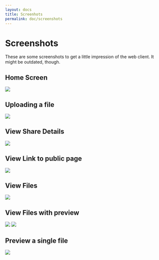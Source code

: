 ```yaml
---
layout: docs
title: Screenhots
permalink: doc/screenshots
---
```


# Screenshots

These are some screenshots to get a little impression of the web
client. It might be outdated, though.

## Home Screen

<img src="../screenshots/20191216-222321.jpg" class="rounded screenshot">

## Uploading a file

<img src="../screenshots/20191216-222359.jpg" class="roundend screenshot">

## View Share Details

<img src="../screenshots/20191216-223105.jpg" class="roundend screenshot">

## View Link to public page

<img src="../screenshots/20191216-223117.jpg" class="roundend screenshot">

## View Files
<img src="../screenshots/20191216-223125.jpg" class="roundend screenshot">

## View Files with preview

<img src="../screenshots/20191216-223128.jpg" class="roundend screenshot">

<img src="../screenshots/20191216-223153.jpg" class="roundend screenshot">

## Preview a single file
<img src="../screenshots/20191216-223216.jpg" class="roundend screenshot">
